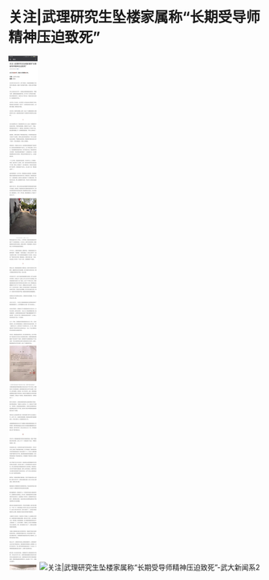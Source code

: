 # 关注|武理研究生坠楼家属称“长期受导师精神压迫致死”
![关注|武理研究生坠楼家属称“长期受导师精神压迫致死”-武大新闻系1](img/报道-武大新闻系-1-1.jpg)
![关注|武理研究生坠楼家属称“长期受导师精神压迫致死”-武大新闻系2](img/报道-武大新闻系-1-2.jpg)
